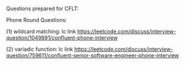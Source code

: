 Questions prepared for CFLT:

Phone Round Questions:

(1) wildcard matching: lc link https://leetcode.com/discuss/interview-question/1049891/confluent-phone-interview


(2) variadic function: lc link https://leetcode.com/discuss/interview-question/759611/confluent-senior-software-engineer-phone-interview
